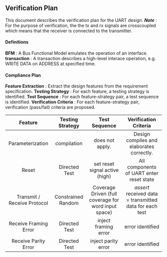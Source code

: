 ## Verification Plan
This document describes the verification plan for the UART design.
***Note*** : For the purpose of verification, the the tx and rx signals are crosscoupled which means that the receiver is connected to the transmitter. 

#### Definitions
**BFM** : A Bus Functional Model emulates the operation of an interface.
**transaction** : A transaction describes a high-level interace operation, e.g. WRITE DATA on ADDRESS at specified time.

#### Compliance Plan
**Feature Extraction** : Extract the design features from the requirement specification. 
**Testing Strategy** : For each feature, a testing strategy is identified.
**Test Sequence** : For each feature-strategy pair, a test sequence is identified.
**Verification Criteria** :  For each feature-strategy pair, verification (pass/fail) criteria are proposed.

| Feature | Testing Strategy | Test Sequence | Verification Criteria |
| :------: | :------: | :------: | :------: |
| Parameterization | compilation | does not apply. | Design compiles and elaborates correctly. |
| Reset | Directed Test | set reset signal active (high) | All components of UART enter reset state |
| Transmit / Receive Protocol | Constrained Random | Coverage Driven (full coverage for word input space) | *assert* received data = transmitted data for each test |
| Receive Framing Error | Directed Test | inject framing error | error identified |
| Receive Parity Error | Directed Test | inject parity error | error identified |


